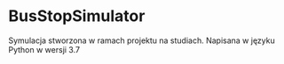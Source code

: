 # BusStopSimulator
Symulacja stworzona w ramach projektu na studiach. Napisana w języku Python w wersji 3.7
